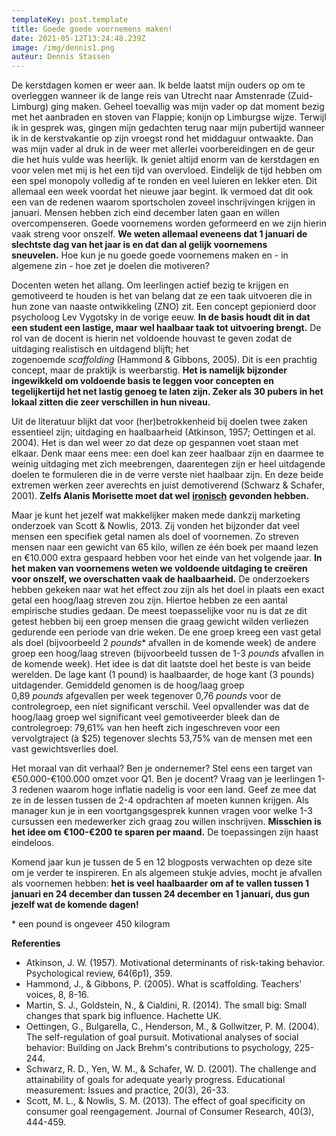 ```yaml
---
templateKey: post.template
title: Goede goede voornemens maken!
date: 2021-05-12T13:24:48.239Z
image: /img/dennis1.png
auteur: Dennis Stassen
---
```



De kerstdagen komen er weer aan. Ik belde laatst mijn ouders op om te overleggen wanneer ik de lange reis van Utrecht naar Amstenrade (Zuid-Limburg) ging maken. Geheel toevallig was mijn vader op dat moment bezig met het aanbraden en stoven van Flappie; konijn op Limburgse wijze. Terwijl ik in gesprek was, gingen mijn gedachten terug naar mijn pubertijd wanneer ik in de kerstvakantie op zijn vroegst rond het middaguur ontwaakte. Dan was mijn vader al druk in de weer met allerlei voorbereidingen en de geur die het huis vulde was heerlijk. Ik geniet altijd enorm van de kerstdagen en voor velen met mij is het een tijd van overvloed. Eindelijk de tijd hebben om een spel monopoly volledig af te ronden en veel luieren en lekker eten. Dit allemaal een week voordat het nieuwe jaar begint. Ik vermoed dat dit ook een van de redenen waarom sportscholen zoveel inschrijvingen krijgen in januari. Mensen hebben zich eind december laten gaan en willen overcompenseren. Goede voornemens worden geformeerd en we zijn hierin vaak streng voor onszelf. **We weten allemaal eveneens dat 1 januari de slechtste dag van het jaar is en dat dan al gelijk voornemens sneuvelen.** Hoe kun je nu goede goede voornemens maken en - in algemene zin - hoe zet je doelen die motiveren?

Docenten weten het allang. Om leerlingen actief bezig te krijgen en gemotiveerd te houden is het van belang dat ze een taak uitvoeren die in hun zone van naaste ontwikkeling (ZNO) zit. Een concept gepionierd door psycholoog Lev Vygotsky in de vorige eeuw. **In de basis houdt dit in dat een student een lastige, maar wel haalbaar taak tot uitvoering brengt.** De rol van de docent is hierin net voldoende houvast te geven zodat de uitdaging realistisch en uitdagend blijft; het zogenoemde *scaffolding* (Hammond & Gibbons, 2005). Dit is een prachtig concept, maar de praktijk is weerbarstig. **Het is namelijk bijzonder ingewikkeld om voldoende basis te leggen voor concepten en tegelijkertijd het net lastig genoeg te laten zijn. Zeker als 30 pubers in het lokaal zitten die zeer verschillen in hun niveau.**

Uit de literatuur blijkt dat voor (her)betrokkenheid bij doelen twee zaken essentieel zijn; uitdaging en haalbaarheid (Atkinson, 1957; Oettingen et al. 2004). Het is dan wel weer zo dat deze op gespannen voet staan met elkaar. Denk maar eens mee: een doel kan zeer haalbaar zijn en daarmee te weinig uitdaging met zich meebrengen, daarentegen zijn er heel uitdagende doelen te formuleren die in de verre verste niet haalbaar zijn. En deze beide extremen werken zeer averechts en juist demotiverend (Schwarz & Schafer, 2001). **Zelfs Alanis Morisette moet dat wel** **[ironisch](https://www.youtube.com/watch/Jne9t8sHpUc)** **gevonden hebben.**

Maar je kunt het jezelf wat makkelijker maken mede dankzij marketing onderzoek van Scott & Nowlis, 2013. Zij vonden het bijzonder dat veel mensen een specifiek getal namen als doel of voornemen. Zo streven mensen naar een gewicht van 65 kilo, willen ze één boek per maand lezen en €10.000 extra gespaard hebben voor het einde van het volgende jaar. **In het maken van voornemens weten we voldoende uitdaging te creëren voor onszelf, we overschatten vaak de haalbaarheid.** De onderzoekers hebben gekeken naar wat het effect zou zijn als het doel in plaats een exact getal een hoog/laag streven zou zijn. Hiertoe hebben ze een aantal empirische studies gedaan. De meest toepasselijke voor nu is dat ze dit getest hebben bij een groep mensen die graag gewicht wilden verliezen gedurende een periode van drie weken. De ene groep kreeg een vast getal als doel (bijvoorbeeld 2 *pounds** afvallen in de komende week) de andere groep een hoog/laag streven (bijvoorbeeld tussen de 1-3 *pounds* afvallen in de komende week). Het idee is dat dit laatste doel het beste is van beide werelden. De lage kant (1 pound) is haalbaarder, de hoge kant (3 pounds) uitdagender. Gemiddeld genomen is de hoog/laag groep 0,89 *pounds* afgevallen per week tegenover 0,76 *pounds* voor de controlegroep, een niet significant verschil. Veel opvallender was dat de hoog/laag groep wel significant veel gemotiveerder bleek dan de controlegroep: 79,61% van hen heeft zich ingeschreven voor een vervolgtraject (à $25) tegenover slechts 53,75% van de mensen met een vast gewichtsverlies doel.

Het moraal van dit verhaal? Ben je ondernemer? Stel eens een target van €50.000-€100.000 omzet voor Q1. Ben je docent? Vraag van je leerlingen 1-3 redenen waarom hoge inflatie nadelig is voor een land. Geef ze mee dat ze in de lessen tussen de 2-4 opdrachten af moeten kunnen krijgen. Als manager kun je in een voortgangsgesprek kunnen vragen voor welke 1-3 cursussen een medewerker zich graag zou willen inschrijven. **Misschien is het idee om €100-€200 te sparen per maand.** De toepassingen zijn haast eindeloos.

Komend jaar kun je tussen de 5 en 12 blogposts verwachten op deze site om je verder te inspireren. En als algemeen stukje advies, mocht je afvallen als voornemen hebben: **het is veel haalbaarder om af te vallen tussen 1 januari en 24 december dan tussen 24 december en 1 januari, dus gun jezelf wat de komende dagen!**

\* een pound is ongeveer 450 kilogram

**Referenties**

* Atkinson, J. W. (1957). Motivational determinants of risk-taking behavior. Psychological review, 64(6p1), 359.
* Hammond, J., & Gibbons, P. (2005). What is scaffolding. Teachers' voices, 8, 8-16.
* Martin, S. J., Goldstein, N., & Cialdini, R. (2014). The small big: Small changes that spark big influence. Hachette UK.
* Oettingen, G., Bulgarella, C., Henderson, M., & Gollwitzer, P. M. (2004). The self-regulation of goal pursuit. Motivational analyses of social behavior: Building on Jack Brehm's contributions to psychology, 225-244.
* Schwarz, R. D., Yen, W. M., & Schafer, W. D. (2001). The challenge and attainability of goals for adequate yearly progress. Educational measurement: Issues and practice, 20(3), 26-33.
* Scott, M. L., & Nowlis, S. M. (2013). The effect of goal specificity on consumer goal reengagement. Journal of Consumer Research, 40(3), 444-459.